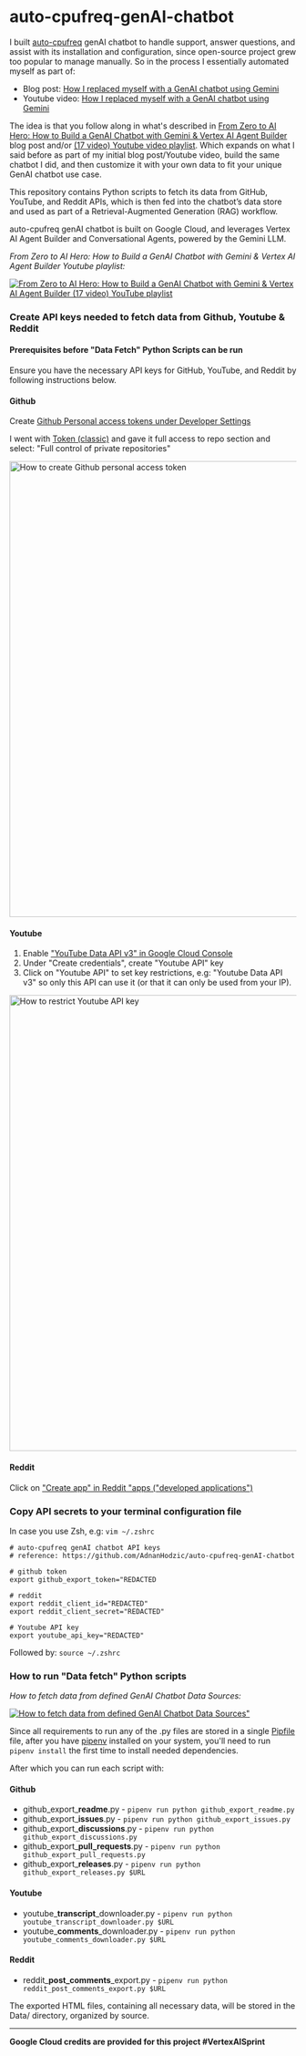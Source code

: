 # auto-cpufreq-genAI-chatbot

I built [auto-cpufreq](https://github.com/AdnanHodzic/auto-cpufreq/) genAI chatbot to handle support, answer questions, and assist with its installation and configuration, since open-source project grew too popular to manage manually. So in the process I essentially automated myself as part of:

- Blog post: [How I replaced myself with a GenAI chatbot using Gemini](https://foolcontrol.org/?p=4903)  
- Youtube video: [How I replaced myself with a GenAI chatbot using Gemini](https://www.youtube.com/watch?v=a-UcwAAXOoc)

The idea is that you follow along in what's described in [From Zero to AI Hero: How to Build a GenAI Chatbot with Gemini & Vertex AI Agent Builder](https://foolcontrol.org/?p=5051) blog post and/or [(17 video) Youtube video playlist](https://www.youtube.com/watch?list=PL83G0TLSeXRFiTPyctEn_vdL2_Z7xd-e_&v=LgAUPJm4Dio). Which expands on what I said before as part of my initial blog post/Youtube video, build the same chatbot I did, and then customize it with your own data to fit your unique GenAI chatbot use case.

This repository contains Python scripts to fetch its data from GitHub, YouTube, and Reddit APIs, which is then fed into the chatbot’s data store and used as part of a Retrieval-Augmented Generation (RAG) workflow.

auto-cpufreq genAI chatbot is built on Google Cloud, and leverages Vertex AI Agent Builder and Conversational Agents, powered by the Gemini LLM.

_From Zero to AI Hero: How to Build a GenAI Chatbot with Gemini & Vertex AI Agent Builder Youtube playlist:_

[![From Zero to AI Hero: How to Build a GenAI Chatbot with Gemini & Vertex AI Agent Builder (17 video) YouTube playlist](https://img.youtube.com/vi/LgAUPJm4Dio/0.jpg)](https://www.youtube.com/watch?v=LgAUPJm4Dio&list=PL83G0TLSeXRFiTPyctEn_vdL2_Z7xd-e_&index=1)


### Create API keys needed to fetch data from Github, Youtube & Reddit

#### Prerequisites before "Data Fetch" Python Scripts can be run

Ensure you have the necessary API keys for GitHub, YouTube, and Reddit by following instructions below.

#### Github

Create [Github Personal access tokens under Developer Settings](https://github.com/settings/apps)

I went with [Token (classic)](https://github.com/settings/apps) and gave it full access to repo section and select: "Full control of private repositories"

<img src="https://storage.googleapis.com/foolcontrol-media/2025/02/e0ae6e03-create-github-personal-access-token.png" alt="How to create Github personal access token" width="800px">

#### Youtube

1. Enable ["YouTube Data API v3" in Google Cloud Console](https://console.cloud.google.com/apis/api/youtube.googleapis.com/credentials?inv=1&invt=AboxZg&project)
2. Under "Create credentials", create "Youtube API" key
3. Click on "Youtube API" to set key restrictions, e.g: "Youtube Data API v3" so only this API can use it (or that it can only be used from your IP).

<img src="https://storage.googleapis.com/foolcontrol-media/2025/02/8a87d09a-restrict-youtube-api-key.png" alt="How to restrict Youtube API key" width="800px">

#### Reddit

Click on ["Create app" in Reddit "apps ("developed applications")](https://www.reddit.com/prefs/apps/)

### Copy API secrets to your terminal configuration file

In case you use Zsh, e.g: `vim ~/.zshrc`


```
# auto-cpufreq genAI chatbot API keys
# reference: https://github.com/AdnanHodzic/auto-cpufreq-genAI-chatbot
                                                                                                                                                        
# github token
export github_export_token="REDACTED

# reddit
export reddit_client_id="REDACTED"
export reddit_client_secret="REDACTED"

# Youtube API key
export youtube_api_key="REDACTED"
```

Followed by: `source ~/.zshrc`

### How to run "Data fetch" Python scripts

_How to fetch data from defined GenAI Chatbot Data Sources:_

[![How to fetch data from defined GenAI Chatbot Data Sources"](https://img.youtube.com/vi/N3i-8hYHfTo/0.jpg)](https://www.youtube.com/watch?v=N3i-8hYHfTo&list=PL83G0TLSeXRFiTPyctEn_vdL2_Z7xd-e_&index=7)


Since all requirements to run any of the .py files are stored in a single [Pipfile](#Pipfile) file, after you have [pipenv](https://pipenv.pypa.io/en/latest/installation.html)  installed on your system, you'll need to run `pipenv install` the first time to install needed dependencies.

After which you can run each script with:

#### Github 

* github_export_**readme**.py - `pipenv run python github_export_readme.py`
* github_export_**issues**.py - `pipenv run python github_export_issues.py`
* github_export_**discussions**.py - `pipenv run python github_export_discussions.py`
* github_export_**pull_requests**.py - `pipenv run python github_export_pull_requests.py`
* github_export_**releases**.py - `pipenv run python github_export_releases.py $URL`

#### Youtube

* youtube_**transcript**_downloader.py - `pipenv run python youtube_transcript_downloader.py $URL`
* youtube_**comments**_downloader.py - `pipenv run python youtube_comments_downloader.py $URL`

#### Reddit

* reddit_**post_comments**_export.py - `pipenv run python reddit_post_comments_export.py $URL`

The exported HTML files, containing all necessary data, will be stored in the Data/ directory, organized by source.

---

**Google Cloud credits are provided for this project #VertexAISprint**